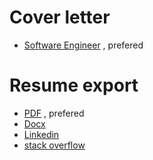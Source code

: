 # Cover letter

- [Software Engineer](https://github.com/BizShuk/bizshuk.github.io/raw/master/resume/export/Cover_letter-ShukLiu.pdf) , prefered


# Resume export

- [PDF](https://github.com/BizShuk/bizshuk.github.io/raw/master/resume/export/Resume-ShukLiu.pdf) , prefered
- [Docx](https://github.com/BizShuk/bizshuk.github.io/raw/master/resume/export/Resume-ShukLiu.docx)
- [Linkedin](https://www.linkedin.com/in/initialshuk)
- [stack overflow](http://stackoverflow.com/cv/initialshuk)

